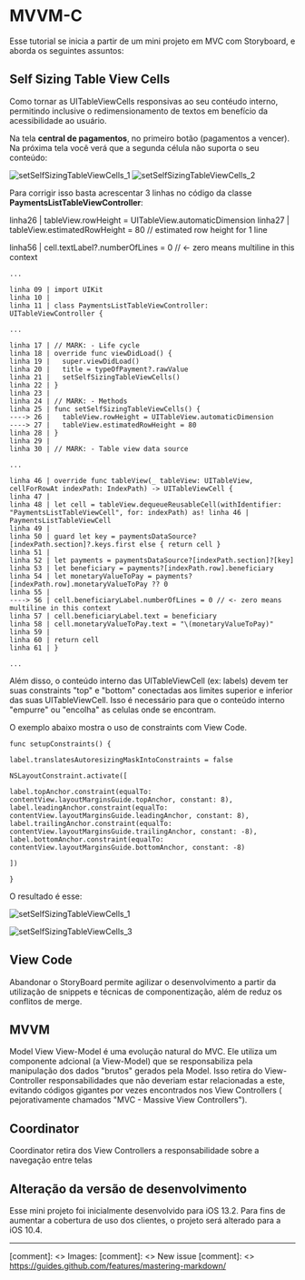 MVVM-C
=======

Esse tutorial se inicia a partir de um mini projeto em MVC com Storyboard, e aborda os seguintes assuntos:

Self Sizing Table View Cells
--------------------------------
Como tornar as UITableViewCells responsivas ao seu contéudo interno, permitindo inclusive o redimensionamento de textos em benefício da acessibilidade ao usuário.

Na tela **central de pagamentos**,  no primeiro botão (pagamentos a vencer).
Na próxima tela você verá que a segunda célula não suporta o seu conteúdo:

![setSelfSizingTableViewCells_1](https://user-images.githubusercontent.com/17011151/74830794-aca0bd00-52f2-11ea-8a31-6aeb23131805.png)
![setSelfSizingTableViewCells_2](https://user-images.githubusercontent.com/17011151/74830816-b62a2500-52f2-11ea-9778-eb2229a5f4fd.png)

Para corrigir isso basta acrescentar 3 linhas no código da classe **PaymentsListTableViewController**:

linha26 | tableView.rowHeight = UITableView.automaticDimension
linha27 | tableView.estimatedRowHeight = 80 // estimated row height for 1 line

linha56 | cell.textLabel?.numberOfLines = 0 // <- zero means multiline in this context

```
...

linha 09 | import UIKit
linha 10 | 
linha 11 | class PaymentsListTableViewController: UITableViewController {

...

linha 17 | // MARK: - Life cycle
linha 18 | override func viewDidLoad() {
linha 19 |   super.viewDidLoad()
linha 20 |   title = typeOfPayment?.rawValue
linha 21 |   setSelfSizingTableViewCells()
linha 22 | }
linha 23 |
linha 24 | // MARK: - Methods
linha 25 | func setSelfSizingTableViewCells() {
----> 26 |   tableView.rowHeight = UITableView.automaticDimension
----> 27 |   tableView.estimatedRowHeight = 80
linha 28 | }
linha 29 |
linha 30 | // MARK: - Table view data source

...

linha 46 | override func tableView(_ tableView: UITableView, cellForRowAt indexPath: IndexPath) -> UITableViewCell {
linha 47 | 
linha 48 | let cell = tableView.dequeueReusableCell(withIdentifier: "PaymentsListTableViewCell", for: indexPath) as! linha 46 | PaymentsListTableViewCell
linha 49 | 
linha 50 | guard let key = paymentsDataSource?[indexPath.section]?.keys.first else { return cell }
linha 51 | 
linha 52 | let payments = paymentsDataSource?[indexPath.section]?[key]
linha 53 | let beneficiary = payments?[indexPath.row].beneficiary
linha 54 | let monetaryValueToPay = payments?[indexPath.row].monetaryValueToPay ?? 0
linha 55 | 
----> 56 | cell.beneficiaryLabel.numberOfLines = 0 // <- zero means multiline in this context
linha 57 | cell.beneficiaryLabel.text = beneficiary
linha 58 | cell.monetaryValueToPay.text = "\(monetaryValueToPay)"
linha 59 | 
linha 60 | return cell
linha 61 | }

...

```

Além disso, o conteúdo interno das UITableViewCell (ex: labels) devem ter suas constraints "top" e "bottom" conectadas aos limites superior e inferior das suas UITableViewCell. Isso é necessário para que o conteúdo interno "empurre" ou "encolha" as celulas onde se encontram.

O exemplo abaixo mostra o uso de constraints com View Code.

```
func setupConstraints() {

label.translatesAutoresizingMaskIntoConstraints = false

NSLayoutConstraint.activate([

label.topAnchor.constraint(equalTo: contentView.layoutMarginsGuide.topAnchor, constant: 8),
label.leadingAnchor.constraint(equalTo: contentView.layoutMarginsGuide.leadingAnchor, constant: 8),
label.trailingAnchor.constraint(equalTo: contentView.layoutMarginsGuide.trailingAnchor, constant: -8),
label.bottomAnchor.constraint(equalTo: contentView.layoutMarginsGuide.bottomAnchor, constant: -8)

])

}
```

O resultado é esse:

![setSelfSizingTableViewCells_1](https://user-images.githubusercontent.com/17011151/74830794-aca0bd00-52f2-11ea-8a31-6aeb23131805.png)

![setSelfSizingTableViewCells_3](https://user-images.githubusercontent.com/17011151/74830830-bc200600-52f2-11ea-8891-ad0a0c3a9b96.png)


View Code
--------------------------------
Abandonar o StoryBoard permite agilizar o desenvolvimento a partir da utilização de snippets e técnicas de componentização, além de reduz os conflitos de merge.

MVVM
--------------------------------
Model View View-Model é uma evolução natural do MVC. Ele utiliza um componente adcional (a View-Model) que se responsabiliza pela manipulação dos dados "brutos" gerados pela Model. Isso retira do View-Controller responsabilidades que não deveriam estar relacionadas a este, evitando códigos gigantes por vezes encontrados nos View Controllers ( pejorativamente chamados "MVC - Massive View Controllers").

Coordinator
--------------------------------
Coordinator retira dos View Controllers a responsabilidade sobre a navegação entre telas

Alteração da versão de desenvolvimento
--------------------------------
Esse mini projeto foi inicialmente desenvolvido para iOS 13.2. Para fins de aumentar a cobertura de uso dos clientes, o projeto será alterado para a iOS 10.4.


---
[comment]: <> Images:
[comment]: <> New issue
[comment]: <> https://guides.github.com/features/mastering-markdown/



